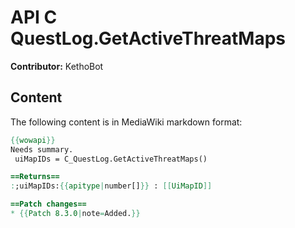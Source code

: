 # API C QuestLog.GetActiveThreatMaps

**Contributor:** KethoBot

## Content

The following content is in MediaWiki markdown format:

```mediawiki
{{wowapi}}
Needs summary.
 uiMapIDs = C_QuestLog.GetActiveThreatMaps()

==Returns==
:;uiMapIDs:{{apitype|number[]}} : [[UiMapID]]

==Patch changes==
* {{Patch 8.3.0|note=Added.}}
```